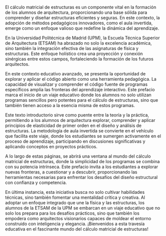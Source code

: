 El cálculo matricial de estructuras es un componente vital en la formación de los alumnos de arquitectura, proporcionando una base sólida para comprender y diseñar estructuras eficientes y seguras. En este contexto, la adopción de métodos pedagógicos innovadores, como el aula invertida, emerge como un enfoque valioso que redefine la dinámica del aprendizaje.

En la Universidad Politécnica de Madrid (UPM), la Escuela Técnica Superior de Arquitectura (ETSAM) ha abrazado no solo la excelencia académica, sino también la integración efectiva de las asignaturas de física y estructuras. Este enfoque holístico crea una proyección y conexión sinérgicas entre estos campos, fortaleciendo la formación de los futuros arquitectos.

En este contexto educativo avanzado, se presenta la oportunidad de explorar y aplicar el código abierto como una herramienta pedagógica. La capacidad de visualizar y comprender el código fuente de programas específicos amplía las fronteras del aprendizaje interactivo. Este prefacio marca el inicio de un viaje educativo donde los alumnos no solo utilizan programas sencillos pero potentes para el cálculo de estructuras, sino que también tienen acceso a la esencia misma de estos programas.

Este texto introductorio sirve como puente entre la teoría y la práctica, permitiendo a los alumnos de arquitectura explorar, comprender y aplicar principios de elasticidad de primer orden en el diseño y análisis de estructuras. La metodología de aula invertida se convierte en el vehículo que facilita este viaje, donde los estudiantes se sumergen activamente en el proceso de aprendizaje, participando en discusiones significativas y aplicando conceptos en proyectos prácticos.

A lo largo de estas páginas, se abrirá una ventana al mundo del cálculo matricial de estructuras, donde la simplicidad de los programas se combina con su potencia intrínseca. Este prefacio invita a los estudiantes a explorar nuevas fronteras, a cuestionar y a descubrir, proporcionando las herramientas necesarias para enfrentar los desafíos del diseño estructural con confianza y competencia.

En última instancia, esta iniciativa busca no solo cultivar habilidades técnicas, sino también fomentar una mentalidad crítica y creativa. Al adoptar un enfoque integrado que une la física y las estructuras, los alumnos de la ETSAM de la UPM se embarcan en un viaje educativo que no solo los prepara para los desafíos prácticos, sino que también los empodera como arquitectos visionarios capaces de moldear el entorno construido con inteligencia y elegancia. ¡Bienvenidos a esta travesía educativa en el fascinante mundo del cálculo matricial de estructuras!
